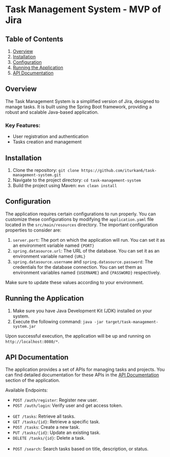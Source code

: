 
  <h1>Task Management System - MVP of Jira</h1>
  <h2>Table of Contents</h2>
  <ol>
    <li><a href="#overview">Overview</a></li>
    <li><a href="#installation">Installation</a></li>
    <li><a href="#configuration">Configuration</a></li>
    <li><a href="#running-the-application">Running the Application</a></li>
    <li><a href="#api-documentation">API Documentation</a></li>
  </ol>
  <h2 id="overview">Overview</h2>
  <p>
    The Task Management System is a simplified version of Jira, designed to manage tasks.
    It is built using the Spring Boot framework, providing a robust and scalable Java-based application.
  </p>
  <h3>Key Features:</h3>
  <ul>
    <li>User registration and authentication</li>
    <li>Tasks creation and management</li>
  </ul>
  <h2 id="installation">Installation</h2>
  <ol>
    <li>Clone the repository: <code>git clone https://github.com/iturkan6/task-management-system.git</code></li>
    <li>Navigate to the project directory: <code>cd task-management-system</code></li>
    <li>Build the project using Maven: <code>mvn clean install</code></li>
  </ol>
  <h2 id="configuration">Configuration</h2>
  <p>
    The application requires certain configurations to run properly.
    You can customize these configurations by modifying the <code>application.yaml</code> file located in the <code>src/main/resources</code> directory.
    The important configuration properties to consider are:
  </p>
  <ol>
    <li><code>server.port</code>: The port on which the application will run. You can set it as an environment variable named <code>{PORT}</code></li>
    <li><code>spring.datasource.url</code>: The URL of the database. You can set it as an environment variable named <code>{URL}</code></li>
    <li><code>spring.datasource.username</code> and <code>spring.datasource.password</code>: The credentials for the database connection.
    You can set them as environment variables named <code>{USERNAME}</code> and <code>{PASSWORD}</code> respectively.</li>
  </ol>
  <p>Make sure to update these values according to your environment.</p>
  <h2 id="running-the-application">Running the Application</h2>
  <ol>
    <li>Make sure you have Java Development Kit (JDK) installed on your system.</li>
    <li>Execute the following command: <code>java -jar target/task-management-system.jar</code></li>
  </ol>
  <p>Upon successful execution, the application will be up and running on <code>http://localhost:8080/*</code>.</p>
  <h2 id="api-documentation">API Documentation</h2>
  <p>
    The application provides a set of APIs for managing tasks and projects.
    You can find detailed documentation for these APIs in the <a href="/api-docs">API Documentation</a> section of the application.
  </p>
  <p>Available Endpoints:</p>
  <ul>
    <li><code>POST /auth/register</code>: Register new user.</li>
    <li><code>POST /auth/login</code>: Verify user and get access token.</li>
    <br>
    <li><code>GET /tasks</code>: Retrieve all tasks.</li>
    <li><code>GET /tasks/{id}</code>: Retrieve a specific task.</li>
    <li><code>POST /tasks</code>: Create a new task.</li>
    <li><code>PUT /tasks/{id}</code>: Update an existing task.</li>
    <li><code>DELETE /tasks/{id}</code>: Delete a task.</li>
    <br>
    <li><code>POST /search</code>: Search tasks based on title, description, or status.</li>
  </ul>
